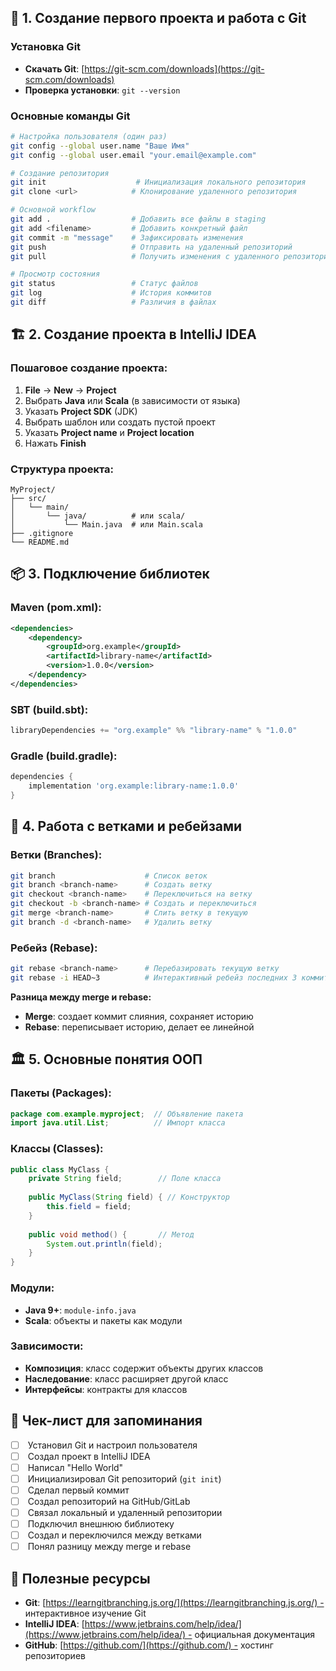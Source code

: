 ## 🚀 1. Создание первого проекта и работа с Git

### Установка Git

- **Скачать Git**: [https://git-scm.com/downloads](https://git-scm.com/downloads)
- **Проверка установки**: `git --version`

### Основные команды Git

```bash
# Настройка пользователя (один раз)
git config --global user.name "Ваше Имя"
git config --global user.email "your.email@example.com"

# Создание репозитория
git init                    # Инициализация локального репозитория
git clone <url>            # Клонирование удаленного репозитория

# Основной workflow
git add .                  # Добавить все файлы в staging
git add <filename>         # Добавить конкретный файл
git commit -m "message"    # Зафиксировать изменения
git push                   # Отправить на удаленный репозиторий
git pull                   # Получить изменения с удаленного репозитория

# Просмотр состояния
git status                 # Статус файлов
git log                    # История коммитов
git diff                   # Различия в файлах
```

## 🏗️ 2. Создание проекта в IntelliJ IDEA

### Пошаговое создание проекта:

1. **File** → **New** → **Project**
2. Выбрать **Java** или **Scala** (в зависимости от языка)
3. Указать **Project SDK** (JDK)
4. Выбрать шаблон или создать пустой проект
5. Указать **Project name** и **Project location**
6. Нажать **Finish**

### Структура проекта:

```
MyProject/
├── src/
│   └── main/
│       └── java/          # или scala/
│           └── Main.java  # или Main.scala
├── .gitignore
└── README.md
```

## 📦 3. Подключение библиотек

### Maven (pom.xml):

```xml
<dependencies>
    <dependency>
        <groupId>org.example</groupId>
        <artifactId>library-name</artifactId>
        <version>1.0.0</version>
    </dependency>
</dependencies>
```

### SBT (build.sbt):

```scala
libraryDependencies += "org.example" %% "library-name" % "1.0.0"
```

### Gradle (build.gradle):

```gradle
dependencies {
    implementation 'org.example:library-name:1.0.0'
}
```

## 🌿 4. Работа с ветками и ребейзами

### Ветки (Branches):

```bash
git branch                    # Список веток
git branch <branch-name>      # Создать ветку
git checkout <branch-name>    # Переключиться на ветку
git checkout -b <branch-name> # Создать и переключиться
git merge <branch-name>       # Слить ветку в текущую
git branch -d <branch-name>   # Удалить ветку
```

### Ребейз (Rebase):

```bash
git rebase <branch-name>      # Перебазировать текущую ветку
git rebase -i HEAD~3          # Интерактивный ребейз последних 3 коммитов
```

**Разница между merge и rebase:**

- **Merge**: создает коммит слияния, сохраняет историю
- **Rebase**: переписывает историю, делает ее линейной

## 🏛️ 5. Основные понятия ООП

### Пакеты (Packages):

```java
package com.example.myproject;  // Объявление пакета
import java.util.List;          // Импорт класса
```

### Классы (Classes):

```java
public class MyClass {
    private String field;        // Поле класса
    
    public MyClass(String field) { // Конструктор
        this.field = field;
    }
    
    public void method() {       // Метод
        System.out.println(field);
    }
}
```

### Модули:

- **Java 9+**: `module-info.java`
- **Scala**: объекты и пакеты как модули

### Зависимости:

- **Композиция**: класс содержит объекты других классов
- **Наследование**: класс расширяет другой класс
- **Интерфейсы**: контракты для классов

## 📝 Чек-лист для запоминания

- [ ]  Установил Git и настроил пользователя
- [ ]  Создал проект в IntelliJ IDEA
- [ ]  Написал "Hello World"
- [ ]  Инициализировал Git репозиторий (`git init`)
- [ ]  Сделал первый коммит
- [ ]  Создал репозиторий на GitHub/GitLab
- [ ]  Связал локальный и удаленный репозитории
- [ ]  Подключил внешнюю библиотеку
- [ ]  Создал и переключился между ветками
- [ ]  Понял разницу между merge и rebase

## 🎯 Полезные ресурсы

- **Git**: [https://learngitbranching.js.org/](https://learngitbranching.js.org/) - интерактивное изучение Git
- **IntelliJ IDEA**: [https://www.jetbrains.com/help/idea/](https://www.jetbrains.com/help/idea/) - официальная документация
- **GitHub**: [https://github.com/](https://github.com/) - хостинг репозиториев